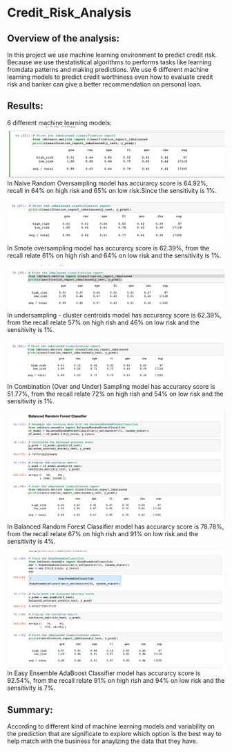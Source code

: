 # Credit_Risk_Analysis

## Overview of the analysis:
In this project we use machine learning environment to predict credit risk. Because we use thestatistical algorithms to performs tasks like learning fromdata patterns and making predictions. We use 6 different machine learning models to predict credit worthiness even how to evaluate credit risk and banker can give a better recommendation on personal loan.
## Results: 
6 different machine learning models:
![Random_Oversampling](images/Naive_Random_Oversampling.png)
In Naive Random Oversampling model has accurarcy score is 64.92%, recall in 64% on high risk and 65% on low risk.Since the sensitivity is 1%.

![Smote_oversampling](images/Smote_oversampling.png)
In Smote oversampling model has accurarcy score is 62.39%, from the recall relate 61% on high rish and  64% on low risk and the sensitivity is 1%.

![undersampling](images/undersampling.png)
In undersampling - cluster centroids model has accurarcy score is 62.39%, from the recall relate 57% on high rish and 46% on low risk and the sensitivity is 1%.

![combination_sample](images/combination_sample.png)
In Combination (Over and Under) Sampling model has accurarcy score is 51.77%, from the recall relate 72% on high rish and 54% on low risk and the sensitivity is 1%.

![balanced_random_forest_calssifier](images/Balanced_Random.png)
In Balanced Random Forest Classifier model has accurarcy score is 78.78%, from the recall relate 67% on high rish and 91% on low risk and the sensitivity is 4%.

![Easy Ensemble AdaBoost Classifier](images/Easy_ensemble.png)
In Easy Ensemble AdaBoost Classifier model has accurarcy score is 92.54%, from the recall relate 91% on high rish and 94% on low risk and the sensitivity is 7%.

## Summary: 
According to different kind of machine learning models and variability on the prediction that are significate to explore which option is the best way to help match with the business for anaylzing the data that they have.
